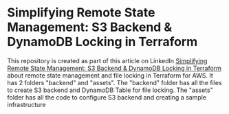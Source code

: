 # Simplifying Remote State Management: S3 Backend & DynamoDB Locking in Terraform
This repository is created as part of this article on LinkedIn [Simplifying Remote State Management: S3 Backend & DynamoDB Locking in Terraform](https://www.linkedin.com/article/edit/7296055671471370240/) about remote state management and file locking in Terraform for AWS. It has 2 folders "backend" and "assets". The "backend" folder has all the files to create S3 backend and DynamoDB Table for file locking. The "assets" folder has all the code to configure S3 backend and creating a sample infrastructure



